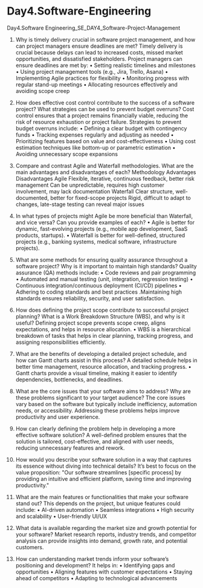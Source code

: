 # Day4.Software-Engineering
Day4.Software Engineering_SE_DAY4_Software-Project-Management


1. Why is timely delivery crucial in software project management, and how can project managers ensure deadlines are met?
Timely delivery is crucial because delays can lead to increased costs, missed market opportunities, and dissatisfied stakeholders. Project managers can ensure deadlines are met by:
•	Setting realistic timelines and milestones
•	Using project management tools (e.g., Jira, Trello, Asana)
•	Implementing Agile practices for flexibility
•	Monitoring progress with regular stand-up meetings
•	Allocating resources effectively and avoiding scope creep

2. How does effective cost control contribute to the success of a software project? What strategies can be used to prevent budget overruns?
Cost control ensures that a project remains financially viable, reducing the risk of resource exhaustion or project failure. Strategies to prevent budget overruns include:
•	Defining a clear budget with contingency funds
•	Tracking expenses regularly and adjusting as needed
•	Prioritizing features based on value and cost-effectiveness
•	Using cost estimation techniques like bottom-up or parametric estimation
•	Avoiding unnecessary scope expansions

3. Compare and contrast Agile and Waterfall methodologies. What are the main advantages and disadvantages of each?
Methodology	Advantages	Disadvantages
Agile	Flexible, iterative, continuous feedback, better risk management	Can be unpredictable, requires high customer involvement, may lack documentation
Waterfall	Clear structure, well-documented, better for fixed-scope projects	Rigid, difficult to adapt to changes, late-stage testing can reveal major issues

4. In what types of projects might Agile be more beneficial than Waterfall, and vice versa? Can you provide examples of each?
•	Agile is better for dynamic, fast-evolving projects (e.g., mobile app development, SaaS products, startups).
•	Waterfall is better for well-defined, structured projects (e.g., banking systems, medical software, infrastructure projects).

5. What are some methods for ensuring quality assurance throughout a software project? Why is it important to maintain high standards?
Quality assurance (QA) methods include:
•	Code reviews and pair programming
•	Automated and manual testing (unit, integration, regression testing)
•	Continuous integration/continuous deployment (CI/CD) pipelines
•	Adhering to coding standards and best practices
.Maintaining high standards ensures reliability, security, and user satisfaction.

6. How does defining the project scope contribute to successful project planning? What is a Work Breakdown Structure (WBS), and why is it useful?
Defining project scope prevents scope creep, aligns expectations, and helps in resource allocation.
•	WBS is a hierarchical breakdown of tasks that helps in clear planning, tracking progress, and assigning responsibilities efficiently.

7. What are the benefits of developing a detailed project schedule, and how can Gantt charts assist in this process?
A detailed schedule helps in better time management, resource allocation, and tracking progress.
•	Gantt charts provide a visual timeline, making it easier to identify dependencies, bottlenecks, and deadlines.

8. What are the core issues that your software aims to address? Why are these problems significant to your target audience?
The core issues vary based on the software but typically include inefficiency, automation needs, or accessibility. Addressing these problems helps improve productivity and user experience.

9. How can clearly defining the problem help in developing a more effective software solution?
A well-defined problem ensures that the solution is tailored, cost-effective, and aligned with user needs, reducing unnecessary features and rework.

10. How would you describe your software solution in a way that captures its essence without diving into technical details?
It’s best to focus on the value proposition: "Our software streamlines [specific process] by providing an intuitive and efficient platform, saving time and improving productivity."

11. What are the main features or functionalities that make your software stand out?
This depends on the project, but unique features could include:
•	AI-driven automation
•	Seamless integrations
•	High security and scalability
•	User-friendly UI/UX

12. What data is available regarding the market size and growth potential for your software?
Market research reports, industry trends, and competitor analysis can provide insights into demand, growth rate, and potential customers.

13. How can understanding market trends inform your software’s positioning and development?
It helps in:
•	Identifying gaps and opportunities
•	Aligning features with customer expectations
•	Staying ahead of competitors
•	Adapting to technological advancements


